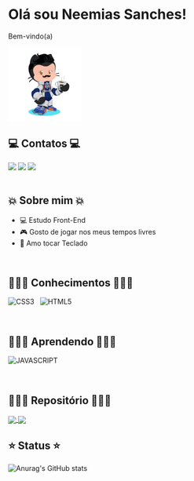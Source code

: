 # Olá sou Neemias Sanches! 

<div>
<p>Bem-vindo(a)<p>
<img src="octocat-1684408935038.png" widht= 150px; height= 150px>
</div>

## 💻 Contatos 💻
<div>
    <a href="https://www.linkedin.com/in/neemias-sanches-ba4002273/"><img src="https://img.shields.io/badge/-LinkedIn-%230077B5?style=for-the-badge&logo=linkedin&logoColor=white" widht= 30px; height= 30px></a>
    <a href="https://twitter.com/NeemiasTKat"><img src="https://img.shields.io/badge/Twitter-1DA1F2?style=for-the-badge&logo=twitter&logoColor=white" widht= 30px; height= 30px></a>
    <a href="mailto:neemiasanches@hotmail.com"><img src="https://img.shields.io/badge/Microsoft_Outlook-0078D4?style=for-the-badge&logo=microsoft-outlook&logoColor=white" widht= 30px; height= 30px></a>
</div>
          
          
<br>

## 💥 Sobre mim 💥

- 💻 Estudo Front-End
- 🎮 Gosto de jogar nos meus tempos livres
- 🎹 Amo tocar Teclado

<br>

## 👩🏻‍💻 Conhecimentos 👩🏻‍💻
![CSS3](https://img.shields.io/badge/CSS3-1572B6?style=for-the-badge&logo=css3&logoColor=white) &nbsp;
![HTML5](https://img.shields.io/badge/HTML5-E34F26?style=for-the-badge&logo=html5&logoColor=white) &nbsp;

<br>

## 👩🏻‍💻 Aprendendo 👩🏻‍💻
![JAVASCRIPT](https://img.shields.io/badge/JavaScript-323330?style=for-the-badge&logo=javascript&logoColor=F7DF1E) &nbsp;

<br>

## 👩🏻‍💻 Repositório 👩🏻‍💻
<a href="https://github.com/NeemiasTKat/listagem-pokemon">
  <img align="center" src="https://github-readme-stats.vercel.app/api/pin/?username=NeemiasTKat&repo=listagem-pokemon" />
</a>
<a href="https://github.com/NeemiasTKat/NeemiasTKat">
  <img align="center" src="https://github-readme-stats.vercel.app/api/pin/?username=NeemiasTKat&repo=NeemiasTKat" />
</a>

## ⭐ Status ⭐
![Anurag's GitHub stats](https://github-readme-stats.vercel.app/api?username=NeemiasTKat&show_icons=true&theme=radical)
</a> &nbsp; 
